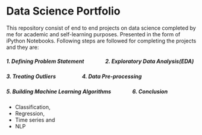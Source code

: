 # Data Science Portfolio
This repository consist of end to end projects on data science completed by me for academic and self-learning purposes. Presented in the form of iPython Notebooks. Following steps are followed for completing the projects and they are:
##### 1. Defining Problem Statement &nbsp; &nbsp; &nbsp; &nbsp; &nbsp; &nbsp; &nbsp; &nbsp; 2. Exploratory Data Analysis(EDA) 
##### 3. Treating Outliers &nbsp; &nbsp; &nbsp; &nbsp; &nbsp; &nbsp; &nbsp; &nbsp; &nbsp; &nbsp;  4. Data Pre-processing
##### 5. Building Machine Learning Algorithms &nbsp; &nbsp; &nbsp; &nbsp; &nbsp; &nbsp; &nbsp; &nbsp; 6. Conclusion

* Classification,
* Regression,
* Time series and 
* NLP
